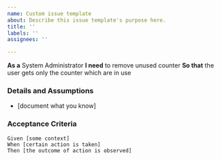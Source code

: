 ```yaml
---
name: Custom issue template
about: Describe this issue template's purpose here.
title: ''
labels: ''
assignees: ''

---
```


**As a** System Administrator
 **I need** to remove unused counter
 **So that** the user gets only the counter which are in use
   
 ### Details and Assumptions
 * [document what you know]
   
 ### Acceptance Criteria  
   
 ```gherkin
 Given [some context]
 When [certain action is taken]
 Then [the outcome of action is observed]
 ```

